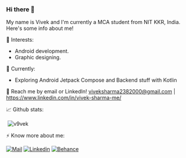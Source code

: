 ### Hi there 👋

My name is Vivek and I'm currently a MCA student from NIT KKR, India. Here's some info about me!

🌱 Interests:
- Android development.
- Graphic designing.

🔭 Currently: 
- Exploring Android Jetpack Compose and Backend stuff with Kotlin

💬 Reach me by email or LinkedIn! viveksharma2382000@gmail.com | https://www.linkedin.com/in/vivek-sharma-me/

📈 Github stats:

<p>&nbsp;<img align="center" src="https://github-readme-stats.vercel.app/api?username=v9vek&show_icons=true&locale=en&bg_color=171717&title_color=FDFDFD&icon_color=60C477&text_color=C5C5C5" alt="v9vek" /></p>

⚡ Know more about me:

[![Mail](https://img.shields.io/badge/-GMail-black?style=for-the-badge&logo=gmail)](mailto:viveksharma2382000@gmail.com)
[![Linkedin](https://img.shields.io/badge/-LinkedIn-black?style=for-the-badge&logo=Linkedin)](https://www.linkedin.com/in/vivek-sharma-me/)
[![Behance](https://img.shields.io/badge/-Behance-black?style=for-the-badge&logo=Behance)](https://www.behance.net/vivek-sharma-me)
